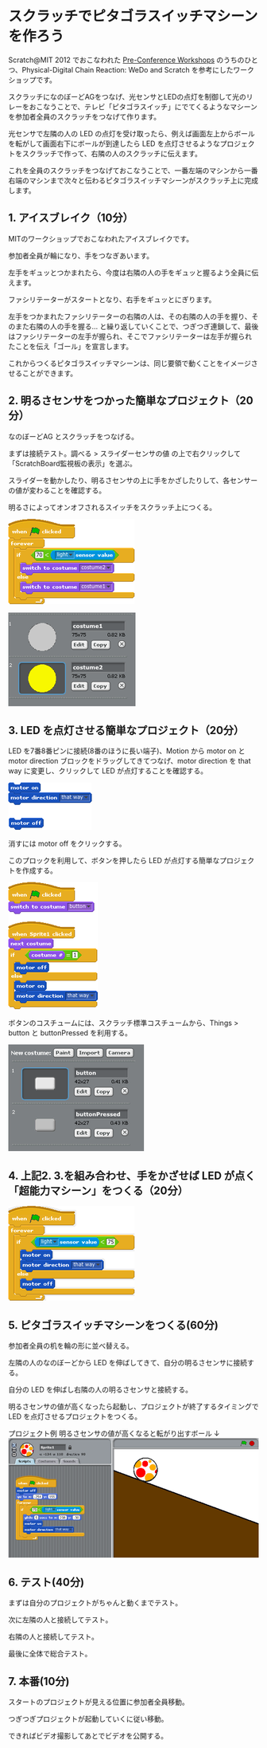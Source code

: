 # スクラッチでピタゴラスイッチマシーンを作ろう
Scratch@MIT 2012 でおこなわれた [Pre-Conference Workshops](http://events.scratch.mit.edu/conference/workshops.html)
のうちのひとつ、Physical-Digital Chain Reaction: WeDo and Scratch を参考にしたワークショップです。

スクラッチになのぼーどAGをつなげ、光センサとLEDの点灯を制御して光のリレーをおこなうことで、テレビ「ピタゴラスイッチ」にでてくるようなマシーンを参加者全員のスクラッチをつなげて作ります。

光センサで左隣の人の LED の点灯を受け取ったら、例えば画面左上からボールを転がして画面右下にボールが到達したら LED を点灯させるようなプロジェクトをスクラッチで作って、右隣の人のスクラッチに伝えます。

これを全員のスクラッチをつなげておこなうことで、一番左端のマシンから一番右端のマシンまで次々と伝わるピタゴラスイッチマシーンがスクラッチ上に完成します。

## 1. アイスブレイク（10分）

MITのワークショップでおこなわれたアイスブレイクです。

参加者全員が輪になり、手をつなぎあいます。

左手をギュッとつかまれたら、今度は右隣の人の手をギュッと握るよう全員に伝えます。

ファシリテーターがスタートとなり、右手をギュッとにぎります。

左手をつかまれたファシリテーターの右隣の人は、その右隣の人の手を握り、そのまた右隣の人の手を握る… と繰り返していくことで、つぎつぎ連鎖して、最後はファシリテーターの左手が握られ、そこでファシリテーターは左手が握られたことを伝え「ゴール」を宣言します。

これからつくるピタゴラスイッチマシーンは、同じ要領で動くことをイメージさせることができます。

## 2. 明るさセンサをつかった簡単なプロジェクト（20分）

なのぼーどAG とスクラッチをつなげる。

まずは接続テスト。調べる > スライダーセンサの値 の上で右クリックして「ScratchBoard監視板の表示」を選ぶ。

スライダーを動かしたり、明るさセンサの上に手をかざしたりして、各センサーの値が変わることを確認する。

明るさによってオンオフされるスイッチをスクラッチ上につくる。

![](light_sensor.gif)

![](light_sensor_costumes.png)

## 3. LED を点灯させる簡単なプロジェクト（20分）
LED を7番8番ピンに接続(8番のほうに長い端子)、Motion から motor on と motor direction ブロックをドラッグしてきてつなげ、motor direction を that way に変更し、クリックして LED が点灯することを確認する。

![](led_on_off.gif)

消すには motor off をクリックする。

このプロックを利用して、ボタンを押したら LED が点灯する簡単なプロジェクトを作成する。

![](led_switch.gif)

ボタンのコスチュームには、スクラッチ標準コスチュームから、Things > button と buttonPressed を利用する。 

![](led_switch_costumes.png)

## 4. 上記2. 3.を組み合わせ、手をかざせば LED が点く「超能力マシーン」をつくる（20分）

![](force.gif)

## 5. ピタゴラスイッチマシーンをつくる(60分)
参加者全員の机を輪の形に並べ替える。

左隣の人のなのぼーどから LED を伸ばしてきて、自分の明るさセンサに接続する。

自分の LED を伸ばし右隣の人の明るさセンサと接続する。

明るさセンサの値が高くなったら起動し、プロジェクトが終了するタイミングで LED を点灯させるプロジェクトをつくる。

プロジェクト例 明るさセンサの値が高くなると転がり出すボール ↓
![](rolling_ball.png)

## 6. テスト(40分)
まずは自分のプロジェクトがちゃんと動くまでテスト。

次に左隣の人と接続してテスト。

右隣の人と接続してテスト。

最後に全体で総合テスト。

## 7. 本番(10分)
スタートのプロジェクトが見える位置に参加者全員移動。

つぎつぎプロジェクトが起動していくに従い移動。

できればビデオ撮影してあとでビデオを公開する。

